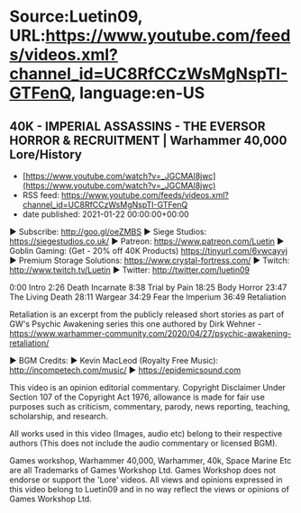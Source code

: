 # Source:Luetin09, URL:https://www.youtube.com/feeds/videos.xml?channel_id=UC8RfCCzWsMgNspTI-GTFenQ, language:en-US

## 40K - IMPERIAL ASSASSINS - THE EVERSOR HORROR & RECRUITMENT | Warhammer 40,000 Lore/History
 - [https://www.youtube.com/watch?v=_JGCMAl8jwc](https://www.youtube.com/watch?v=_JGCMAl8jwc)
 - RSS feed: https://www.youtube.com/feeds/videos.xml?channel_id=UC8RfCCzWsMgNspTI-GTFenQ
 - date published: 2021-01-22 00:00:00+00:00

► Subscribe: http://goo.gl/oeZMBS 
► Siege Studios: https://siegestudios.co.uk/
► Patreon: https://www.patreon.com/Luetin 
► Goblin Gaming: (Get - 20% off 40K Products) https://tinyurl.com/6vwcayvj
► Premium Storage Solutions: https://www.crystal-fortress.com/
► Twitch: http://www.twitch.tv/Luetin
► Twitter: http://twitter.com/luetin09

0:00 Intro
2:26 Death Incarnate
8:38 Trial by Pain
18:25 Body Horror
23:47 The Living Death
28:11 Wargear
34:29 Fear the Imperium
36:49 Retaliation

Retaliation is an excerpt from the publicly released short stories as part of GW's Psychic Awakening series this one authored by Dirk Wehner - https://www.warhammer-community.com/2020/04/27/psychic-awakening-retaliation/

► BGM Credits:
► Kevin MacLeod (Royalty Free Music): http://incompetech.com/music/
► https://epidemicsound.com

This video is an opinion editorial commentary.
Copyright Disclaimer Under Section 107 of the Copyright Act 1976, allowance is made for fair use purposes such as criticism, commentary, parody, news reporting, teaching, scholarship, and research.

All works used in this video (Images, audio etc) belong to their respective authors
(This does not include the audio commentary or licensed BGM).

Games workshop, Warhammer 40,000, Warhammer, 40k, Space Marine Etc are all Trademarks of Games Workshop Ltd. Games Workshop does not endorse or support the 'Lore' videos. All views and opinions expressed in this video belong to Luetin09 and in no way reflect the views or opinions of Games Workshop Ltd.

